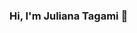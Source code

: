 ### Hi, I'm Juliana Tagami 👋

<!--
**JulianaTagami/julianatagami** is a ✨ _special_ ✨ repository because its `README.md` (this file) appears on your GitHub profile.

Here are some ideas to get you started:

- 🌱 I’m currently learning Front-End By Bootcamp Digital Innovation One and Bootcamp Hiring Coders VETX...
- 🧑‍💼 Career transition Civil engineering to Front End developer
>

